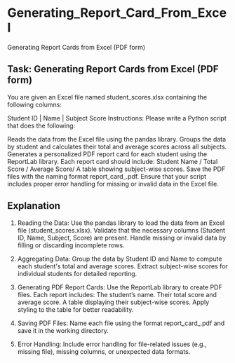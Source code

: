 # Generating_Report_Card_From_Excel
Generating Report Cards from Excel (PDF form)

## Task: Generating Report Cards from Excel (PDF form)
You are given an Excel file named student_scores.xlsx containing the following columns:

Student ID | Name | Subject Score
Instructions:
Please write a Python script that does the following:

Reads the data from the Excel file using the pandas library. Groups the data by student and calculates their total and average scores across all subjects. Generates a personalized PDF report card for each student using the ReportLab library. Each report card should include: Student Name / Total Score / Average Score/ A table showing subject-wise scores. Save the PDF files with the naming format report_card_<StudentID>.pdf. Ensure that your script includes proper error handling for missing or invalid data in the Excel file.


## Explanation
1. Reading the Data:
Use the pandas library to load the data from an Excel file (student_scores.xlsx).
Validate that the necessary columns (Student ID, Name, Subject, Score) are present. Handle missing or invalid data by filling or discarding incomplete rows.

2. Aggregating Data:
Group the data by Student ID and Name to compute each student's total and average scores.
Extract subject-wise scores for individual students for detailed reporting.

3. Generating PDF Report Cards:
Use the ReportLab library to create PDF files.
Each report includes:
  The student’s name.
  Their total score and average score.
  A table displaying their subject-wise scores.
Apply styling to the table for better readability.

4. Saving PDF Files:
Name each file using the format report_card_<StudentID>.pdf and save it in the working directory.

5. Error Handling:
Include error handling for file-related issues (e.g., missing file), missing columns, or unexpected data formats.
